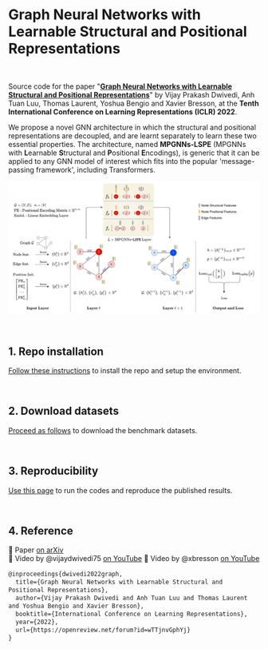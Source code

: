 

# Graph Neural Networks with <br/> Learnable Structural and Positional Representations

<br>

Source code for the paper "**[Graph Neural Networks with Learnable Structural and Positional Representations](https://openreview.net/pdf?id=wTTjnvGphYj)**" by Vijay Prakash Dwivedi, Anh Tuan Luu, Thomas Laurent, Yoshua Bengio and Xavier Bresson, at the **Tenth International Conference on Learning Representations (ICLR) 2022**.

We propose a novel GNN architecture in which the structural and positional representations are decoupled, and are learnt separately to learn these two essential properties. The architecture, named **MPGNNs-LSPE** (MPGNNs with **L**earnable **S**tructural and **P**ositional **E**ncodings), is generic that it can be applied to any GNN model of interest which fits into the popular 'message-passing framework', including Transformers.

![MPGNNs-LSPE](./docs/gnn-lspe.png)  

<br>


## 1. Repo installation

[Follow these instructions](./docs/01_repo_installation.md) to install the repo and setup the environment.


<br>

## 2. Download datasets

[Proceed as follows](./docs/02_download_datasets.md) to download the benchmark datasets.


<br>

## 3. Reproducibility 

[Use this page](./docs/03_run_codes.md) to run the codes and reproduce the published results.


<br>

## 4. Reference 

:page_with_curl: Paper [on arXiv](https://arxiv.org/abs/2110.07875)  
:movie_camera: Video by @vijaydwivedi75 [on YouTube](https://youtu.be/fft2Q0jEWi0)
:movie_camera: Video by @xbresson [on YouTube](https://youtu.be/hADjUl4ymoQ)
```
@inproceedings{dwivedi2022graph,
  title={Graph Neural Networks with Learnable Structural and Positional Representations},
  author={Vijay Prakash Dwivedi and Anh Tuan Luu and Thomas Laurent and Yoshua Bengio and Xavier Bresson},
  booktitle={International Conference on Learning Representations},
  year={2022},
  url={https://openreview.net/forum?id=wTTjnvGphYj}
}
```



<br><br><br>

